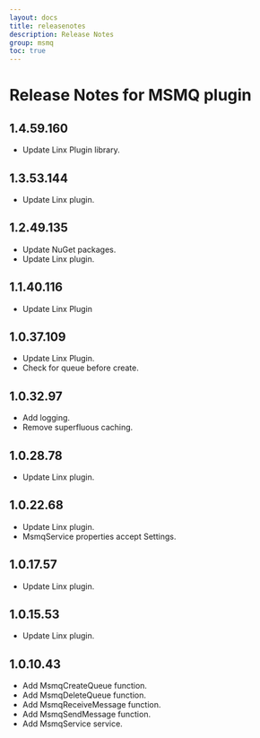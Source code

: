 ```yaml
---
layout: docs
title: releasenotes
description: Release Notes
group: msmq
toc: true
---
```

# Release Notes for MSMQ plugin
<a id="1_4_59_160"></a>
## 1.4.59.160
- Update Linx Plugin library.

<a id="1_3_53_144"></a>
## 1.3.53.144
- Update Linx plugin.
<a id="1_2_49_135"></a>
## 1.2.49.135
- Update NuGet packages.
- Update Linx plugin.
<a id="1_1_40_116"></a>
## 1.1.40.116
- Update Linx Plugin
<a id="1_0_37_109"></a>
## 1.0.37.109
- Update Linx Plugin.
- Check for queue before create.
<a id="1_0_32_97"></a>
## 1.0.32.97
- Add logging.
- Remove superfluous caching.
<a id="1_0_28_78"></a>
## 1.0.28.78
- Update Linx plugin.
<a id="1_0_22_68"></a>
## 1.0.22.68
- Update Linx plugin.
- MsmqService properties accept Settings.
<a id="1_0_17_57"></a>
## 1.0.17.57
- Update Linx plugin.
<a id="1_0_15_53"></a>
## 1.0.15.53
- Update Linx plugin.
<a id="1_0_10_43"></a>
## 1.0.10.43
- Add MsmqCreateQueue function.
- Add MsmqDeleteQueue function.
- Add MsmqReceiveMessage function.
- Add MsmqSendMessage function.
- Add MsmqService service.
